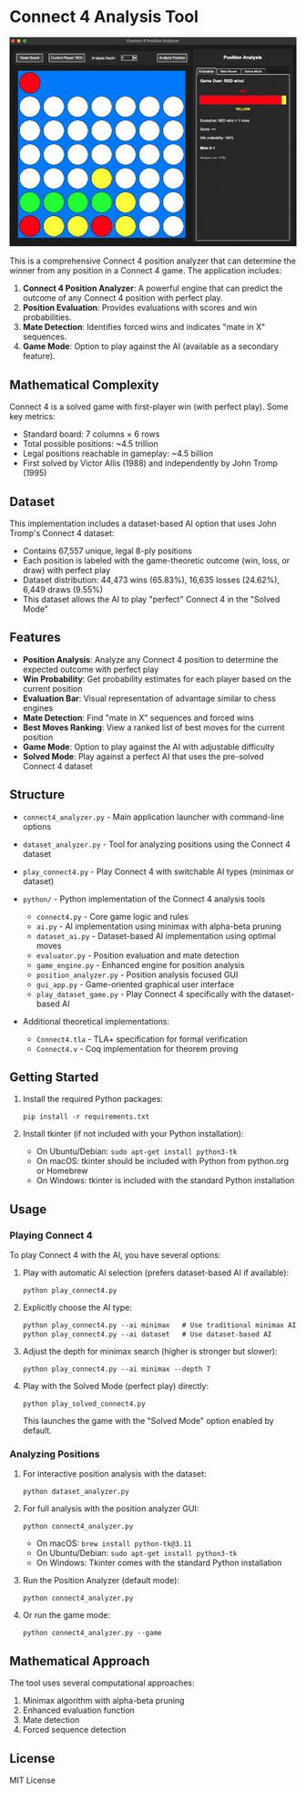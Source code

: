 # Connect 4 Analysis Tool

![c4-board.png](c4-board.png)

This is a comprehensive Connect 4 position analyzer that can determine the winner from any position in a Connect 4 game. The application includes:

1. **Connect 4 Position Analyzer**: A powerful engine that can predict the outcome of any Connect 4 position with perfect play.
2. **Position Evaluation**: Provides evaluations with scores and win probabilities.
3. **Mate Detection**: Identifies forced wins and indicates "mate in X" sequences.
4. **Game Mode**: Option to play against the AI (available as a secondary feature).

## Mathematical Complexity

Connect 4 is a solved game with first-player win (with perfect play). Some key metrics:
- Standard board: 7 columns × 6 rows
- Total possible positions: ~4.5 trillion
- Legal positions reachable in gameplay: ~4.5 billion
- First solved by Victor Allis (1988) and independently by John Tromp (1995)

## Dataset

This implementation includes a dataset-based AI option that uses John Tromp's Connect 4 dataset:
- Contains 67,557 unique, legal 8-ply positions
- Each position is labeled with the game-theoretic outcome (win, loss, or draw) with perfect play
- Dataset distribution: 44,473 wins (65.83%), 16,635 losses (24.62%), 6,449 draws (9.55%)
- This dataset allows the AI to play "perfect" Connect 4 in the "Solved Mode"

## Features

- **Position Analysis**: Analyze any Connect 4 position to determine the expected outcome with perfect play
- **Win Probability**: Get probability estimates for each player based on the current position
- **Evaluation Bar**: Visual representation of advantage similar to chess engines
- **Mate Detection**: Find "mate in X" sequences and forced wins
- **Best Moves Ranking**: View a ranked list of best moves for the current position
- **Game Mode**: Option to play against the AI with adjustable difficulty
- **Solved Mode**: Play against a perfect AI that uses the pre-solved Connect 4 dataset

## Structure

- `connect4_analyzer.py` - Main application launcher with command-line options
- `dataset_analyzer.py` - Tool for analyzing positions using the Connect 4 dataset
- `play_connect4.py` - Play Connect 4 with switchable AI types (minimax or dataset)
- `python/` - Python implementation of the Connect 4 analysis tools
  - `connect4.py` - Core game logic and rules
  - `ai.py` - AI implementation using minimax with alpha-beta pruning
  - `dataset_ai.py` - Dataset-based AI implementation using optimal moves
  - `evaluator.py` - Position evaluation and mate detection
  - `game_engine.py` - Enhanced engine for position analysis
  - `position_analyzer.py` - Position analysis focused GUI
  - `gui_app.py` - Game-oriented graphical user interface
  - `play_dataset_game.py` - Play Connect 4 specifically with the dataset-based AI

- Additional theoretical implementations:
  - `Connect4.tla` - TLA+ specification for formal verification
  - `Connect4.v` - Coq implementation for theorem proving

## Getting Started

1. Install the required Python packages:
   ```
   pip install -r requirements.txt
   ```

2. Install tkinter (if not included with your Python installation):
   - On Ubuntu/Debian: `sudo apt-get install python3-tk`
   - On macOS: tkinter should be included with Python from python.org or Homebrew
   - On Windows: tkinter is included with the standard Python installation

## Usage

### Playing Connect 4

To play Connect 4 with the AI, you have several options:

1. Play with automatic AI selection (prefers dataset-based AI if available):
   ```
   python play_connect4.py
   ```

2. Explicitly choose the AI type:
   ```
   python play_connect4.py --ai minimax   # Use traditional minimax AI
   python play_connect4.py --ai dataset   # Use dataset-based AI
   ```

3. Adjust the depth for minimax search (higher is stronger but slower):
   ```
   python play_connect4.py --ai minimax --depth 7
   ```

4. Play with the Solved Mode (perfect play) directly:
   ```
   python play_solved_connect4.py
   ```
   This launches the game with the "Solved Mode" option enabled by default.

### Analyzing Positions

1. For interactive position analysis with the dataset:
   ```
   python dataset_analyzer.py
   ```
   
2. For full analysis with the position analyzer GUI:
   ```
   python connect4_analyzer.py
   ```
   - On macOS: `brew install python-tk@3.11`
   - On Ubuntu/Debian: `sudo apt-get install python3-tk`
   - On Windows: Tkinter comes with the standard Python installation

3. Run the Position Analyzer (default mode):
   ```
   python connect4_analyzer.py
   ```

4. Or run the game mode:
   ```
   python connect4_analyzer.py --game
   ```

## Mathematical Approach

The tool uses several computational approaches:
1. Minimax algorithm with alpha-beta pruning
2. Enhanced evaluation function
3. Mate detection
4. Forced sequence detection

## License

MIT License
